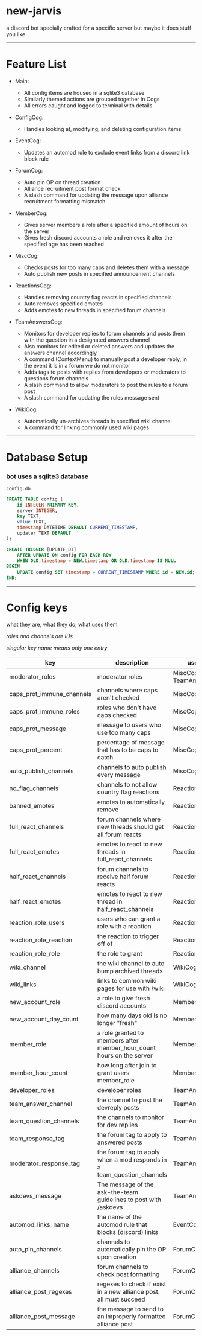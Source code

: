 # new-jarvis
a discord bot specially crafted for a specific server
but maybe it does stuff you like

---

# Feature List

- Main:
  - All config items are housed in a sqlite3 database
  - Similarly themed actions are grouped together in Cogs
  - All errors caught and logged to terminal with details

- ConfigCog:
  - Handles looking at, modifying, and deleting configuration items

- EventCog:
  - Updates an automod rule to exclude event links from a discord link block rule

- ForumCog:
  - Auto pin OP on thread creation
  - Alliance recruitment post format check
  - A slash command for updating the message upon alliance recruitment formatting mismatch

- MemberCog:
  - Gives server members a role after a specified amount of hours on the server
  - Gives fresh discord accounts a role and removes it after the specified age has been reached

- MiscCog:
  - Checks posts for too many caps and deletes them with a message
  - Auto publish new posts in specified announcement channels

- ReactionsCog:
  - Handles removing country flag reacts in specified channels
  - Auto removes specified emotes
  - Adds emotes to new threads in specified forum channels

- TeamAnswersCog:
  - Monitors for developer replies to forum channels and posts them with the question in a designated answers channel
  - Also monitors for edited or deleted answers and updates the answers channel accordingly
  - A command (ContextMenu) to manually post a developer reply, in the event it is in a forum we do not monitor
  - Adds tags to posts with replies from developers or moderators to questions forum channels
  - A slash command to allow moderators to post the rules to a forum post
  - A slash command for updating the rules message sent

- WikiCog:
  - Automatically un-archives threads in specified wiki channel
  - A command for linking commonly used wiki pages

---

# Database Setup

### bot uses a sqlite3 database

`config.db`
```sql
CREATE TABLE config (
    id INTEGER PRIMARY KEY,
    server INTEGER,
    key TEXT,
    value TEXT,
    timestamp DATETIME DEFAULT CURRENT_TIMESTAMP,
    updater TEXT DEFAULT ''
);

CREATE TRIGGER [UPDATE_DT]
    AFTER UPDATE ON config FOR EACH ROW
    WHEN OLD.timestamp = NEW.timestamp OR OLD.timestamp IS NULL
BEGIN
    UPDATE config SET timestamp = CURRENT_TIMESTAMP WHERE id = NEW.id;
END;
```

---

# Config keys
what they are, what they do, what uses them

_roles and channels are IDs_

_singular key name means only one entry_

| key | description | used by |
| --- | --- | --- |
| moderator_roles | moderator roles | MiscCog, TeamAnswersCog |
| caps_prot_immune_channels | channels where caps aren't checked | MiscCog |
| caps_prot_immune_roles | roles who don't have caps checked | MiscCog |
| caps_prot_message | message to users who use too many caps | MiscCog |
| caps_prot_percent | percentage of message that has to be caps to catch | MiscCog |
| auto_publish_channels | channels to auto publish every message | MiscCog |
| no_flag_channels | channels to not allow country flag reactions | ReactionsCog |
| banned_emotes | emotes to automatically remove | ReactionsCog |
| full_react_channels | forum channels where new threads should get all forum reacts | ReactionsCog |
| full_react_emotes | emotes to react to new threads in full_react_channels | ReactionsCog |
| half_react_channels | forum channels to receive half forum reacts | ReactionsCog |
| half_react_emotes | emotes to react to new thread in half_react_channels | ReactionsCog |
| reaction_role_users | users who can grant a role with a reaction | ReactionsCog |
| reaction_role_reaction | the reaction to trigger off of | ReactionsCog |
| reaction_role_role | the role to grant | ReactionsCog |
| wiki_channel | the wiki channel to auto bump archived threads | WikiCog |
| wiki_links | links to common wiki pages for use with /wiki | WikiCog |
| new_account_role | a role to give fresh discord accounts | MembersCog |
| new_account_day_count | how many days old is no longer "fresh" | MembersCog |
| member_role | a role granted to members after member_hour_count hours on the server | MembersCog |
| member_hour_count | how long after join to grant users member_role | MembersCog |
| developer_roles | developer roles | TeamAnswersCog |
| team_answer_channel | the channel to post the devreply posts | TeamAnswersCog |
| team_question_channels | the channels to monitor for dev replies | TeamAnswersCog |
| team_response_tag | the forum tag to apply to answered posts | TeamAnswersCog |
| moderator_response_tag | the forum tag to apply when a mod responds in a team_question_channels | TeamAnswersCog |
| askdevs_message | The message of the ask-the-team guidelines to post with /askdevs | TeamAnswersCog |
| automod_links_name | the name of the automod rule that blocks (discord) links | EventCog |
| auto_pin_channels | channels to automatically pin the OP upon creation | ForumCog |
| alliance_channels | forum channels to check post formatting | ForumCog |
| alliance_post_regexes | regexes to check if exist in a new alliance post. all must succeed | ForumCog
| alliance_post_message | the message to send to an improperly formatted alliance post | ForumCog
